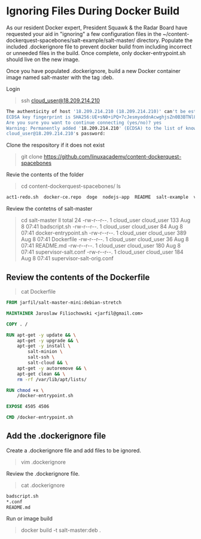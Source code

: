 # Ignoring Files During Docker Build

As our resident Docker expert, President Squawk & the Radar Board have requested your aid in "ignoring" a few configuration files in the ~/content-dockerquest-spacebones/salt-example/salt-master/ directory. Populate the included .dockerignore file to prevent docker build from including incorrect or unneeded files in the build. Once complete, only docker-entrypoint.sh should live on the new image.

Once you have populated .dockerignore, build a new Docker container image named salt-master with the tag :deb.

Login

> ssh cloud_user@18.209.214.210

```bash
The authenticity of host '18.209.214.210 (18.209.214.210)' can't be established.
ECDSA key fingerprint is SHA256:UE+sN0+iPQ+7cJesmyoddnAcwghjsZn0B3BTNl81sDM.
Are you sure you want to continue connecting (yes/no)? yes
Warning: Permanently added '18.209.214.210' (ECDSA) to the list of known hosts.
cloud_user@18.209.214.210's password:
```

Clone the respository if it does not exist

> git clone https://github.com/linuxacademy/content-dockerquest-spacebones

Revie the contents of the folder

> cd content-dockerquest-spacebones/
> ls

```bash
act1-redo.sh  docker-ce.repo  doge  nodejs-app  README  salt-example  volume
```

Review the contetns of salt-master

> cd salt-master
> ll
total 24
-rw-r--r--. 1 cloud_user cloud_user 133 Aug  8 07:41 badscript.sh
-rw-r--r--. 1 cloud_user cloud_user  84 Aug  8 07:41 docker-entrypoint.sh
-rw-r--r--. 1 cloud_user cloud_user 389 Aug  8 07:41 Dockerfile
-rw-r--r--. 1 cloud_user cloud_user  36 Aug  8 07:41 README.md
-rw-r--r--. 1 cloud_user cloud_user 180 Aug  8 07:41 supervisor-salt.conf
-rw-r--r--. 1 cloud_user cloud_user 184 Aug  8 07:41 supervisor-salt-orig.conf

## Review the contents of the Dockerfile

> cat Dockerfile

```Dockerfile
FROM jarfil/salt-master-mini:debian-stretch

MAINTAINER Jaroslaw Filiochowski <jarfil@gmail.com>

COPY . /

RUN apt-get -y update && \
    apt-get -y upgrade && \
    apt-get -y install \
        salt-minion \
        salt-ssh \
        salt-cloud && \
    apt-get -y autoremove && \
    apt-get clean && \
    rm -rf /var/lib/apt/lists/

RUN chmod +x \
    /docker-entrypoint.sh

EXPOSE 4505 4506

CMD /docker-entrypoint.sh
```

## Add the .dockerignore file

Create a .dockerignore file and add files to be ignored.

> vim .dockerignore

Review the .dockerignore file.

> cat .dockerignore

```bash
badscript.sh
*.conf
README.md
```

Run or image build

> docker build -t salt-master:deb .

